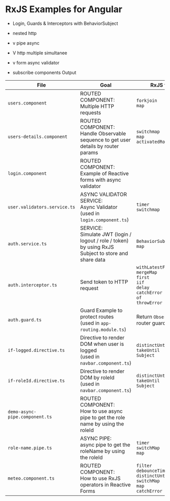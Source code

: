 # RxJS Examples for Angular

- Login, Guards & Interceptors with BehaviorSubject
  
- nested http
- v pipe async
- V http multiple simultanee
- v form async validator
- subscribe components Output

| File      | Goal  | RxJS topic
| ----------- | ----------- | ----------- |
| `users.component` | ROUTED COMPONENT: <br>Multiple HTTP requests  |  `forkjoin` <br> `map` |
| `users-details.component` | ROUTED COMPONENT: <br> Handle Observable sequence to get user details by router params|  `switchmap` <br> `map` <br> `activatedRoute.params` |
| `login.component` | ROUTED COMPONENT: <br> Example of Reactive forms with async validator |  |
| `user.validators.service.ts`  | ASYNC VALIDATOR SERVICE: <br>Async Validator<br> (used in `login.component.ts`)   |`timer` <br> `switchmap`       | 
| `auth.service.ts`   | SERVICE: <br>Simulate JWT (login / logout / role / token) by using RxJS Subject to store and share data |   `BehaviorSubject` <br> `map`  
| `auth.interceptor.ts`   | Send token to HTTP request |   `withLatestFrom` <br> `mergeMap` <br> `first` <br> `iif` <br> `delay` <br> `catchError` <br> `of` <br> `throwError`  
| `auth.guard.ts` |  Guard Example to protect routes <br> (used in `app-routing.module.ts`)         | Return `Observable`s in router guards| 
| `if-logged.directive.ts`   | Directive to render DOM when user is logged <br> (used in `navbar.component.ts`)| `distinctUntilChanged` <br> `takeUntil` <br> `Subject`| 
| `if-roleId.directive.ts`   | Directive to render DOM by roleId <br> (used in `navbar.component.ts`) | `distinctUntilChanged` <br> `takeUntil` <br> `Subject`| 
| `demo-async-pipe.component.ts` | ROUTED COMPONENT: <br> How to use async pipe to get the role name by using the roleId |  |
| `role-name.pipe.ts` | ASYNC PIPE: <br> async pipe to get the roleName by using the roleId |  `timer` <br> `switchMap` <br> `map` |
| `meteo.component.ts`   | ROUTED COMPONENT: <br> How to use RxJS operators in Reactive Forms| `filter` <br> `debounceTime` <br> `distinctUntilChanged` <br> `switchMap` <br> `map` <br> `catchError` <br> | 

